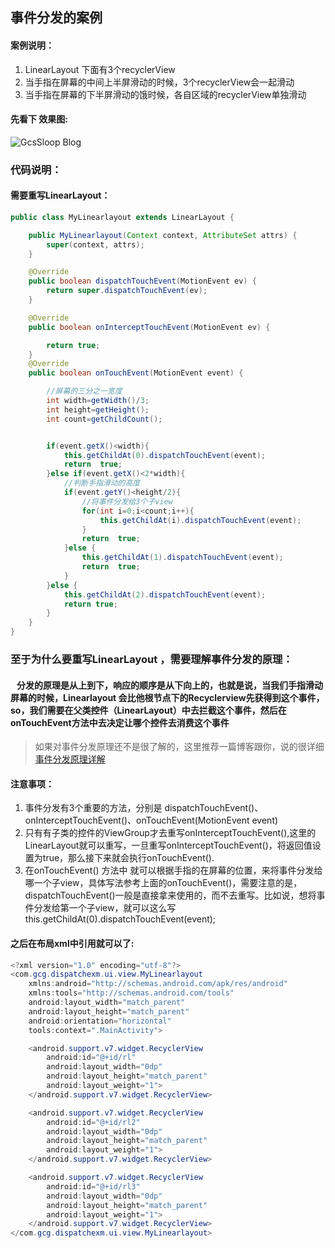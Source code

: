 ## 事件分发的案例

#### 案例说明：
  1. LinearLayout 下面有3个recyclerView
  2. 当手指在屏幕的中间上半屏滑动的时候，3个recyclerView会一起滑动
  3. 当手指在屏幕的下半屏滑动的饿时候，各自区域的recyclerView单独滑动

#### 先看下 效果图:
![GcsSloop Blog](https://raw.githubusercontent.com/ge1944633835/DispatchDemo/master/shotscreen/shotScreen.gif)


### 代码说明：
#### 需要重写LinearLayout：

``` java
public class MyLinearlayout extends LinearLayout {

    public MyLinearlayout(Context context, AttributeSet attrs) {
        super(context, attrs);
    }

    @Override
    public boolean dispatchTouchEvent(MotionEvent ev) {
        return super.dispatchTouchEvent(ev);
    }

    @Override
    public boolean onInterceptTouchEvent(MotionEvent ev) {

        return true;
    }
    @Override
    public boolean onTouchEvent(MotionEvent event) {

        //屏幕的三分之一宽度
        int width=getWidth()/3;
        int height=getHeight();
        int count=getChildCount();


        if(event.getX()<width){
            this.getChildAt(0).dispatchTouchEvent(event);
            return  true;
        }else if(event.getX()<2*width){
            //判断手指滑动的高度
            if(event.getY()<height/2){
                //将事件分发给3个子view
                for(int i=0;i<count;i++){
                    this.getChildAt(i).dispatchTouchEvent(event);
                }
                return  true;
            }else {
                this.getChildAt(1).dispatchTouchEvent(event);
                return  true;
            }
        }else {
            this.getChildAt(2).dispatchTouchEvent(event);
            return true;
        }
    }
}
```
### 至于为什么要重写LinearLayout ，需要理解事件分发的原理：

#### &#160; &#160;分发的原理是从上到下，响应的顺序是从下向上的，也就是说，当我们手指滑动屏幕的时候，Linearlayout 会比他根节点下的Recyclerview先获得到这个事件，so，我们需要在父类控件（LinearLayout）中去拦截这个事件，然后在onTouchEvent方法中去决定让哪个控件去消费这个事件
 > 如果对事件分发原理还不是很了解的，这里推荐一篇博客跟你，说的很详细[事件分发原理详解](http://www.gcssloop.com/customview/dispatch-touchevent-theory)

#### 注意事项：
  1. 事件分发有3个重要的方法，分别是 dispatchTouchEvent()、 onInterceptTouchEvent()、onTouchEvent(MotionEvent event)
  2. 只有有子类的控件的ViewGroup才去重写onInterceptTouchEvent(),这里的LinearLayout就可以重写，一旦重写onInterceptTouchEvent()，将返回值设置为true，那么接下来就会执行onTouchEvent().
  3. 在onTouchEvent() 方法中 就可以根据手指的在屏幕的位置，来将事件分发给哪一个子view，具体写法参考上面的onTouchEvent()，需要注意的是，dispatchTouchEvent()一般是直接拿来使用的，而不去重写。比如说，想将事件分发给第一个子view，就可以这么写this.getChildAt(0).dispatchTouchEvent(event);

#### 之后在布局xml中引用就可以了:
``` java
<?xml version="1.0" encoding="utf-8"?>
<com.gcg.dispatchexm.ui.view.MyLinearlayout
    xmlns:android="http://schemas.android.com/apk/res/android"
    xmlns:tools="http://schemas.android.com/tools"
    android:layout_width="match_parent"
    android:layout_height="match_parent"
    android:orientation="horizontal"
    tools:context=".MainActivity">

    <android.support.v7.widget.RecyclerView
        android:id="@+id/rl"
        android:layout_width="0dp"
        android:layout_height="match_parent"
        android:layout_weight="1">
    </android.support.v7.widget.RecyclerView>

    <android.support.v7.widget.RecyclerView
        android:id="@+id/rl2"
        android:layout_width="0dp"
        android:layout_height="match_parent"
        android:layout_weight="1">
    </android.support.v7.widget.RecyclerView>

    <android.support.v7.widget.RecyclerView
        android:id="@+id/rl3"
        android:layout_width="0dp"
        android:layout_height="match_parent"
        android:layout_weight="1">
    </android.support.v7.widget.RecyclerView>
</com.gcg.dispatchexm.ui.view.MyLinearlayout>

```


